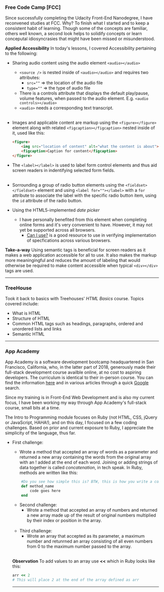 ### Free Code Camp [FCC]
Since successfully completing the Udacity Front-End Nanodegree, I have reconvened studies at FCC. Why? To finish what I started and to keep a consistent habit of learning. Though some of the concepts are familiar, others well known, a second look helps to solidify concepts or learn conceputal idiosyncrasies that might have been missed or misunderstood.

**Applied Accessibility**
In today's lessons, I covered Accessibility pertaining to the following:
* Sharing audio content using the audio element ``<audio></audio>``
  * `<source />` is nested inside of `<audio></audio>` and requires two attributes:
    * `src=""` => the location of the audio file
    * `type=""` => the type of audio file 
  * There is a controls attribute that displays the default play/pause, volume features, when passed to the audio element. E.g. ``<audio controls></audio>``
  * ``<audio>`` needs a corresponding text transcript.  
    <br>

* Images and applicable content are markup using the ``<figure></figure>`` element along with related ``<figcaption></figcaption>`` nested inside of it, used like this:
    ```html
    <figure>
        <img src="location of content" alt="what the content is about">
        <figcaption>Caption for content</figcaption>
    </figure>
    ```

* The ``<label></label>`` is used to label form control elements and thus aid screen readers in indentifying selected form fields.   
    <br>

* Sorrounding a group of radio button elements using the ``<fieldset></fieldset>`` element and using ``<label for=""></label>`` with a `for` attribute to associate the label with the specific radio button item, using the `id` attribute of the radio button.
    <br>

* Using the HTML5-implemented _date picker_
    * I have personally benefited from this element when completing online forms and it's very convenient to have. However, it may not yet be supported across all browsers. 
        * [Can I use?](https://caniuse.com/#search=date%20picker) is a good resource to use in verifying implementation of specfications across various browsers.


**Take-a-way**
Using semantic tags is beneficial for screen readers as it makes a web application accessible for all to use. It also makes the markup more meaningingful and reduces the amount of labeling that would otherwise be required to make content accessible when typical ``<div></div>`` tags are used. 
<hr>

### TreeHouse
Took it back to basics with Treehouses' _HTML Basics_ course. Topics covered include:
* What is HTML
* Structure of HTML
* Common HTML tags such as headings, paragraphs, ordered and unordered lists and links
* Semantic HTML
<hr>

### App Academy
App Academy is a software development bootcamp headquartered in San Francisco, California, who, in the latter part of 2018, generously made their full-stack development course availble online, at no cost to aspiring developers. The curriculum is identical to their in-person course. You can find the information [here](https://open.appacademy.io/) and in various articles through a quick [Google](https://www.google.com/) search.

Since my training is in Front-End Web Development and is also my current focus, I have been working my way through App Academy's full-stack course, small bits at a time.

The Intro to Programming module focuses on Ruby (not HTML, CSS, jQuery or JavaScript, HAHA!), and on this day, I focused on a few coding challenges.  Based on prior and current exposure to Ruby, I appreciate the simplicity of the language, thus far.
* First challenge:
    *  Wrote a method that accepted an array of words as a parameter and returned a new array containing the words from the original array with an ! added at the end of each word. Joining or adding strings of data together is called _concatenation_, in tech speak. In Ruby, methods are written like this:
    ```Ruby
        #Do you see how simple this is? BTW, this is how you write a comment in Ruby which is ignored when the code is executed
        def method_name
            code goes here
        end
    ``` 
    * Second challenge:
        * Wrote a method that accepted an array of numbers and returned a new array made up of the result of original numbers multiplied by their index or position in the array.
    <br>

    * Third challenge:
        * Wrote an array that accepted as its parameter, a maximum number and retunrned an array consisting of all even numbers from 0 to the maximum number passed to the array.
    <br>

    **Observation**
    To add values to an array use **<<** which in Ruby looks like this:
    ```Ruby
    arr << 2 
    # This will place 2 at the end of the array defined as arr
    ```
    <hr>